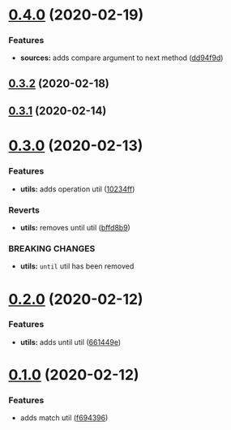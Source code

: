 # [0.4.0](https://github.com/rafamel/supersour/compare/v0.3.2...v0.4.0) (2020-02-19)


### Features

* **sources:** adds compare argument to next method ([dd94f9d](https://github.com/rafamel/supersour/commit/dd94f9dd8018ea415df5a719df229a87ae069f1c))



## [0.3.2](https://github.com/rafamel/supersour/compare/v0.3.1...v0.3.2) (2020-02-18)



## [0.3.1](https://github.com/rafamel/supersour/compare/v0.3.0...v0.3.1) (2020-02-14)



# [0.3.0](https://github.com/rafamel/supersour/compare/v0.2.0...v0.3.0) (2020-02-13)


### Features

* **utils:** adds operation util ([10234ff](https://github.com/rafamel/supersour/commit/10234ff5dc0d23f8b6f9c41d40fbcdf832ff9920))


### Reverts

* **utils:** removes until util ([bffd8b9](https://github.com/rafamel/supersour/commit/bffd8b9269b55d7b17aa2334dda0fba019a3c66b))


### BREAKING CHANGES

* **utils:** `until` util has been removed



# [0.2.0](https://github.com/rafamel/supersour/compare/v0.1.0...v0.2.0) (2020-02-12)


### Features

* **utils:** adds until util ([661449e](https://github.com/rafamel/supersour/commit/661449e99470fbe6119a1c1f3ea0604adc75129a))



# [0.1.0](https://github.com/rafamel/supersour/compare/v0.0.1...v0.1.0) (2020-02-12)


### Features

* adds match util ([f694396](https://github.com/rafamel/supersour/commit/f6943969b784b109953068f0cc2e73b8e1fec34d))



